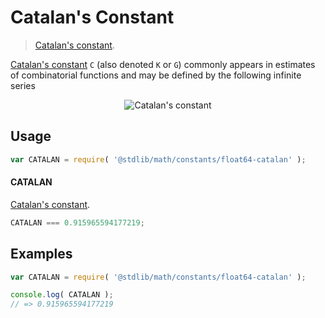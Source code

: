 # Catalan's Constant

> [Catalan's constant][catalan-constant].

<section class="intro">

[Catalan's constant][catalan-constant] `C` (also denoted `K` or `G`) commonly appears in estimates of combinatorial functions and may be defined by the following infinite series

<!-- <equation class="equation" label="eq:catalan_constant" align="center" raw="C = \sum_{n=0}^{\infty} \frac{(-1)^{n}}{(2n+1)^2} = \frac{1}{1^2} - \frac{1}{3^2} + \frac{1}{5^2} - \frac{1}{7^2} + \cdots" alt="Catalan's constant"> -->

<div class="equation" align="center" data-raw-text="C = \sum_{n=0}^{\infty} \frac{(-1)^{n}}{(2n+1)^2} = \frac{1}{1^2} - \frac{1}{3^2} + \frac{1}{5^2} - \frac{1}{7^2} + \cdots" data-equation="eq:catalan_constant">
    <img src="https://cdn.rawgit.com/stdlib-js/stdlib/dcfbde01724b24636e67310985ff1cc50f88e1af/lib/node_modules/@stdlib/math/constants/float64-catalan/docs/img/catalan.svg" alt="Catalan's constant">
    <br>
</div>

<!-- </equation> -->

</section>

<!-- /.intro -->


<section class="usage">

## Usage

``` javascript
var CATALAN = require( '@stdlib/math/constants/float64-catalan' );
```

#### CATALAN

[Catalan's constant][catalan-constant].

``` javascript
CATALAN === 0.915965594177219;
```

</section>

<!-- /.usage -->


<section class="examples">

## Examples

<!-- TODO: better example -->

``` javascript
var CATALAN = require( '@stdlib/math/constants/float64-catalan' );

console.log( CATALAN );
// => 0.915965594177219
```

</section>

<!-- /.examples -->


<section class="links">

[catalan-constant]: http://en.wikipedia.org/wiki/Catalan%27s_constant

</section>

<!-- /.links -->
